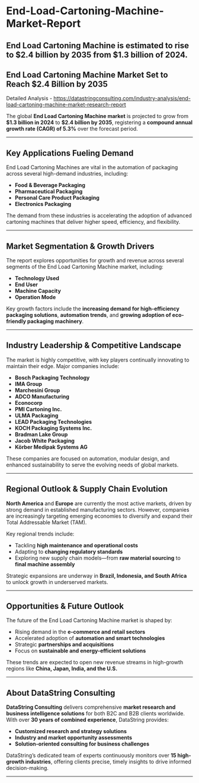 # End-Load-Cartoning-Machine-Market-Report
End Load Cartoning Machine is estimated to rise to $2.4 billion by 2035 from $1.3 billion of 2024. 
---

## **End Load Cartoning Machine Market Set to Reach \$2.4 Billion by 2035**
Detailed Analysis - https://datastringconsulting.com/industry-analysis/end-load-cartoning-machine-market-research-report

The global **End Load Cartoning Machine market** is projected to grow from **\$1.3 billion in 2024** to **\$2.4 billion by 2035**, registering a **compound annual growth rate (CAGR) of 5.3%** over the forecast period.

---

## **Key Applications Fueling Demand**

End Load Cartoning Machines are vital in the automation of packaging across several high-demand industries, including:

* **Food & Beverage Packaging**
* **Pharmaceutical Packaging**
* **Personal Care Product Packaging**
* **Electronics Packaging**

The demand from these industries is accelerating the adoption of advanced cartoning machines that deliver higher speed, efficiency, and flexibility.

---

## **Market Segmentation & Growth Drivers**

The report explores opportunities for growth and revenue across several segments of the End Load Cartoning Machine market, including:

* **Technology Used**
* **End User**
* **Machine Capacity**
* **Operation Mode**

Key growth factors include the **increasing demand for high-efficiency packaging solutions**, **automation trends**, and **growing adoption of eco-friendly packaging machinery**.

---

## **Industry Leadership & Competitive Landscape**

The market is highly competitive, with key players continually innovating to maintain their edge. Major companies include:

* **Bosch Packaging Technology**
* **IMA Group**
* **Marchesini Group**
* **ADCO Manufacturing**
* **Econocorp**
* **PMI Cartoning Inc.**
* **ULMA Packaging**
* **LEAD Packaging Technologies**
* **KOCH Packaging Systems Inc.**
* **Bradman Lake Group**
* **Jacob White Packaging**
* **Körber Medipak Systems AG**

These companies are focused on automation, modular design, and enhanced sustainability to serve the evolving needs of global markets.

---

## **Regional Outlook & Supply Chain Evolution**

**North America** and **Europe** are currently the most active markets, driven by strong demand in established manufacturing sectors. However, companies are increasingly targeting emerging economies to diversify and expand their Total Addressable Market (TAM).

Key regional trends include:

* Tackling **high maintenance and operational costs**
* Adapting to **changing regulatory standards**
* Exploring new supply chain models—from **raw material sourcing** to **final machine assembly**

Strategic expansions are underway in **Brazil, Indonesia, and South Africa** to unlock growth in underserved markets.

---

## **Opportunities & Future Outlook**

The future of the End Load Cartoning Machine market is shaped by:

* Rising demand in the **e-commerce and retail sectors**
* Accelerated adoption of **automation and smart technologies**
* Strategic **partnerships and acquisitions**
* Focus on **sustainable and energy-efficient solutions**

These trends are expected to open new revenue streams in high-growth regions like **China, Japan, India, and the U.S.**

---

## **About DataString Consulting**

**DataString Consulting** delivers comprehensive **market research and business intelligence solutions** for both B2C and B2B clients worldwide. With over **30 years of combined experience**, DataString provides:

* **Customized research and strategy solutions**
* **Industry and market opportunity assessments**
* **Solution-oriented consulting for business challenges**

DataString’s dedicated team of experts continuously monitors over **15 high-growth industries**, offering clients precise, timely insights to drive informed decision-making.

---
